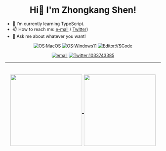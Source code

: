 <h1 align='center'>Hi👋 I'm Zhongkang Shen!</h1>

 - 🌱 I’m currently learning TypeScript.
 - 📫 How to reach me: [e-mail](mailto:szk1033743385@gmail.com) / [Twitter](https://twitter.com/shenzhongkang))
 - 💬 Ask me about whatever you want!

<div align="center">
  
  [![OS:MacOS](https://img.shields.io/badge/OS-MacOS-blue?style=flat-square&logo=macos)](https://www.apple.com/macos/big-sur/)
  [![OS:Windows11](https://img.shields.io/badge/OS-Windows11-blue?style=flat-square&logo=microsoft)](https://www.microsoft.com/windows/windows-11)
  [![Editor:VSCode](https://img.shields.io/badge/Editor-VSCode-blue?style=flat-square&logo=visualstudiocode)](https://code.visualstudio.com/)
  
  [![email](https://img.shields.io/badge/Email-szk1033743385@gmail.com-red?style=flat-square&logo=gmail)](mailto:szk1033743385@gmail.com)
  [![Twitter:1033743385](https://img.shields.io/badge/Twitter-ShenZhongkang-lightblue?style=flat-square&logo=twitter)](https://twitter.com/shenzhongkang)
  
</div>

---

<div align="center">
    <h1>
        <a href="https://github.com/shenzhongkang">
            <img align="center" height="232rem" src="https://github-readme-stats.vercel.app/api/top-langs/?username=shenzhongkang&theme=nord&exclude_repo=diary,shenzhongkang.github.io,binfiles&hide_border=true" />
        </a>
        <a href="https://github.com/shenzhongkang">
            <img align="center" height="232rem" src="https://github-readme-stats.vercel.app/api?username=shenzhongkang&include_all_commits=true&theme=nord&show_icons=false&count_private=true&hide_border=true" />
        </a>
        <br>
    </h1>
</div>

<!--
**ShenZhongkang/ShenZhongkang** is a ✨ _special_ ✨ repository because its `README.md` (this file) appears on your GitHub profile.

Here are some ideas to get you started:

- 🔭 I’m currently working on ...
- 🌱 I’m currently learning ...
- 👯 I’m looking to collaborate on ...
- 🤔 I’m looking for help with ...
- 💬 Ask me about ...
- 📫 How to reach me: ...
- 😄 Pronouns: ...
- ⚡ Fun fact: ...
-->
